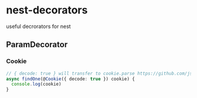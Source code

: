 # nest-decorators
useful decrorators for nest

## ParamDecorator

### Cookie
```ts
// { decode: true } will transfer to cookie.parse https://github.com/jshttp/cookie
async findOne(@Cookie({ decode: true }) cookie) {
  console.log(cookie)
}
```